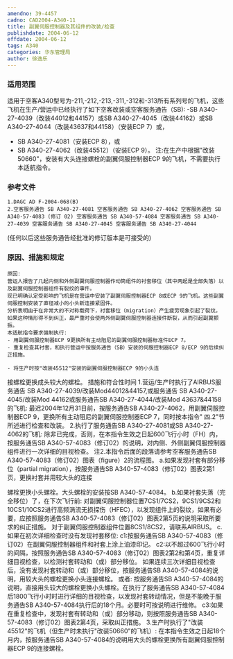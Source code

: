 ```yaml
---
amendno: 39-4457
cadno: CAD2004-A340-11
title: 副翼伺服控制器及其组件的改装/检查
publishdate: 2004-06-12
effdate: 2004-06-12
tags: A340
categories: 华东管理局
author: 徐逸乐
---
```


### 适用范围 
适用于空客A340型号为-211,-212,-213,-311,-312和-313所有系列号的飞机，这些飞机在生产/营运中已经执行了如下空客改装或空客服务通告（SB):
-SB A340-27-4039（改装44012和44157）或SB A340-27-4045（改装44162）或SB A340-27-4044（改装43637和44158）（安装ECP 7）或，
- SB A340-27-4081（安装ECP 8），或
- SB A340-27-4062（改装45512）（安装ECP 9）。
注:在生产中根据"改装50660"，安装有大头连接螺栓的副翼伺服控制器ECP 9的飞机，不需要执行本适航指令。

<!--more-->
### 参考文件
    1.DAGC AD F-2004-068(B) 
    2.空客服务通告 SB A340-27-4081 空客服务通告 SB A340-27-4062 空客服务通告 SB A340-57-4083 (修订 02) 空客服务通告 SB A340-57-4084 空客服务通告 SB A340-27-4039 空客服务通告 SB A340-27-4045 空客服务通告 SB A340-27-4044 
       
(任何以后这些服务通告经批准的修订版本是可接受的) 

### 原因、措施和规定 
    原因:    
    营运人报告了几起内侧和外侧副翼伺服控制器作动筒组件的衬套移位（其中两起是全部失落）以及副翼伺服控制器组件有裂纹的事件。
    现已明确认定受影响的飞机是在营运中安装了副翼伺服控制器ECP 8或ECP 9的飞机。这些副翼伺服控制安装了直径减小的小头新连接紧固件。 
    分析表明由于在非常大的不对称载荷下，衬套移位（migration）产生疲劳现象引起了裂纹。 
    如果这种情形得不到纠正，最严重时会使两外侧副翼伺服控制器连接件断裂，从而引起副翼颤振。 
    本适航指令要求强制执行: 
    - 用副翼伺服控制器ECP 9更换所有主动阻尼的副翼伺服控制器标准件ECP 7。 
    - 重复检查其衬套，和执行营运中按服务通告（SB）安装的伺服控制器ECP 8/ECP 9的后续纠正措施。 

    - 将生产时按"改装45512"安装的副翼伺服控制器ECP 9的小头连
接螺栓更换成头较大的螺栓。     措施和符合性时间 
    1.营运/生产时执行了AIRBUS服务通告 SB A340-27-4039/改装Mod44012&44157,或服务通告 SB A340-27-4045/改装Mod 44162或服务通告SB A340-27-4044/改装Mod 43637&44158的飞机: 
    最迟2004年12月31日前，按服务通告SB A340-27-4062，用副翼伺服控制器ECP 9，更换所有主动阻尼的副翼伺服控制器ECP 7，同时按本指令"
四.2"节所述进行检查和改装。 
    2.执行了服务通告SB A340-27-4081或SB A340-27-4062的飞机: 
    除非已完成，否则，在本指令生效之日起600飞行小时（FH）内，按服务通告SB A340-57-4083（修订02）的说明，对内侧、外侧副翼伺服控制器组件进行一次详细的目视检查。 
    注2.本指令后面的段落请参考空客服务通告SB A340-57-4083（修订02）图表（figure）2的流程图。 
    a.如果发现衬套有部分移位（partial migration），按服务通告SB A340-57-4083（修订02）图表2第1页，更换衬套并用较大头的连接
       
螺栓更换小头螺栓。大头螺栓的安装按SB A340-57-4084。 
    b.如果衬套失落（完全移位）了，在下次飞行前: 
      对副翼伺服控制器位置7CS1/7CS2，9CS1/9CS2和10CS1/10CS2进行高频涡流无损探伤（HFEC），以发现组件上的裂纹，如果有必要，应按照服务通告SB A340-57-4083（修订02）图表2第5页的说明采取所要求的纠正措施。 
      对于副翼伺服控制器组件位置8CS1/8CS2，请联系AIRBUS。 
    c.如果在初次详细检查时没有发现衬套移位: c1:按服务通告SB A340-57-4083（修订02）在副翼伺服控制器组件和衬套上涂上油漆印记。 
    c2:以不超过600飞行小时的间隔，按照服务通告SB A340-57-4083（修订02）图表2第2和第4页，重复详细目视检查，以检测衬套转动和（或）部分移位。 
    如果连续三次详细目视检查后，没有发现衬套转动和（或）部分移位，按服务通告SB A340-57-4084的说明，用较大头的螺栓更换小头连接螺栓。 
    或者:
    按服务通告SB A340-57-4084的说明，直接用头较大的螺栓更换小头螺栓。在执行了服务通告SB A340-57-4084后1800飞行小时时进行详细的目视检查，以发现衬套转动情况，但是不能晚于服务通告SB A340-57-4084执行后的18个月。必要时可按说明进行维修。 
    c3:如果在重复检查中，发现衬套有转动和（或）部分移动，则按照服务通告SB A340-57-4083（修订02）图表2第4页，采取纠正措施。
    3.生产时执行了"改装45512"的飞机（但生产时未执行"改装50660"的飞机）: 
    在本指令生效之日起18个月内，按服务通告SB A340-57-4084的说明用大头的螺栓更换所有副翼伺服控制器ECP 9的连接螺栓。
